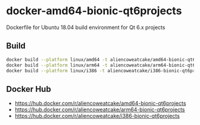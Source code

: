 # docker-amd64-bionic-qt6projects
Dockerfile for Ubuntu 18.04 build environment for Qt 6.x projects

## Build

```bash
docker build --platform linux/amd64 -t aliencoweatcake/amd64-bionic-qt6projects:qt6.8.3 .
docker build --platform linux/arm64 -t aliencoweatcake/arm64-bionic-qt6projects:qt6.8.3 .
docker build --platform linux/i386 -t aliencoweatcake/i386-bionic-qt6projects:qt6.8.3 .
```

## Docker Hub

* https://hub.docker.com/r/aliencoweatcake/amd64-bionic-qt6projects
* https://hub.docker.com/r/aliencoweatcake/arm64-bionic-qt6projects
* https://hub.docker.com/r/aliencoweatcake/i386-bionic-qt6projects
